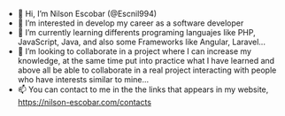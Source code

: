 - 👋 Hi, I’m Nilson Escobar (@Escnil994)
- 👀 I’m interested in develop my career as a software developer
- 🌱 I’m currently learning differents programing languajes like PHP, JavaScript, Java, and also some Frameworks like Angular, Laravel...
- 💞️ I’m looking to collaborate in a project where I can increase my knowledge, at the same time put into practice what I have learned and above all be able to collaborate in a real project interacting with people who have interests similar to mine...
- 📫 You can contact to me in the the links that appears in my website, https://nilson-escobar.com/contacts


